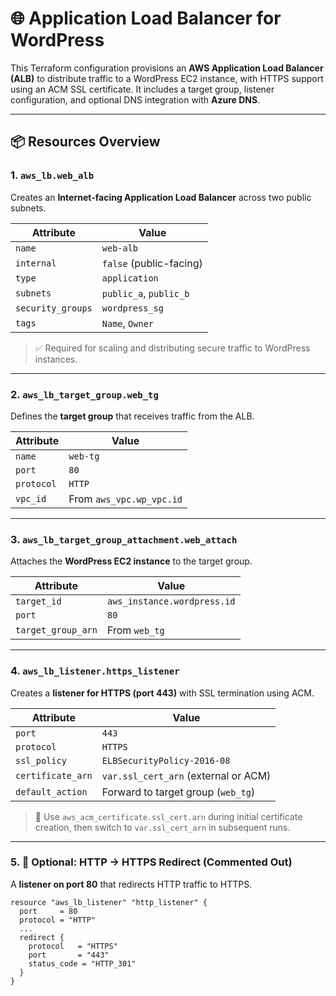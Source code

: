 # 🌐 Application Load Balancer for WordPress

This Terraform configuration provisions an **AWS Application Load Balancer (ALB)** to distribute traffic to a WordPress EC2 instance, with HTTPS support using an ACM SSL certificate. It includes a target group, listener configuration, and optional DNS integration with **Azure DNS**.

---

## 📦 Resources Overview

### 1. `aws_lb.web_alb`

Creates an **Internet-facing Application Load Balancer** across two public subnets.

| Attribute         | Value                                      |
|-------------------|--------------------------------------------|
| `name`            | `web-alb`                                  |
| `internal`        | `false` (public-facing)                    |
| `type`            | `application`                              |
| `subnets`         | `public_a`, `public_b`                     |
| `security_groups` | `wordpress_sg`                             |
| `tags`            | `Name`, `Owner`                            |

> ✅ Required for scaling and distributing secure traffic to WordPress instances.

---

### 2. `aws_lb_target_group.web_tg`

Defines the **target group** that receives traffic from the ALB.

| Attribute     | Value                    |
|---------------|--------------------------|
| `name`        | `web-tg`                 |
| `port`        | `80`                     |
| `protocol`    | `HTTP`                   |
| `vpc_id`      | From `aws_vpc.wp_vpc.id` |

---

### 3. `aws_lb_target_group_attachment.web_attach`

Attaches the **WordPress EC2 instance** to the target group.

| Attribute         | Value                     |
|-------------------|---------------------------|
| `target_id`       | `aws_instance.wordpress.id` |
| `port`            | `80`                      |
| `target_group_arn`| From `web_tg`             |

---

### 4. `aws_lb_listener.https_listener`

Creates a **listener for HTTPS (port 443)** with SSL termination using ACM.

| Attribute         | Value                             |
|-------------------|-----------------------------------|
| `port`            | `443`                             |
| `protocol`        | `HTTPS`                           |
| `ssl_policy`      | `ELBSecurityPolicy-2016-08`       |
| `certificate_arn` | `var.ssl_cert_arn` (external or ACM) |
| `default_action`  | Forward to target group (`web_tg`) |

> 🔐 Use `aws_acm_certificate.ssl_cert.arn` during initial certificate creation, then switch to `var.ssl_cert_arn` in subsequent runs.

---

### 5. 🔄 Optional: HTTP → HTTPS Redirect (Commented Out)

A **listener on port 80** that redirects HTTP traffic to HTTPS.

```hcl
resource "aws_lb_listener" "http_listener" {
  port     = 80
  protocol = "HTTP"
  ...
  redirect {
    protocol   = "HTTPS"
    port       = "443"
    status_code = "HTTP_301"
  }
}
